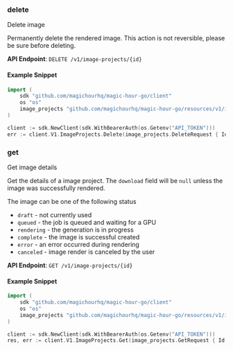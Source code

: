 
### delete <a name="delete"></a>
Delete image

Permanently delete the rendered image. This action is not reversible, please be sure before deleting.

**API Endpoint**: `DELETE /v1/image-projects/{id}`

#### Example Snippet

```go
import (
	sdk "github.com/magichourhq/magic-hour-go/client"
	os "os"
	image_projects "github.com/magichourhq/magic-hour-go/resources/v1/image_projects"
)

client := sdk.NewClient(sdk.WithBearerAuth(os.Getenv("API_TOKEN")))
err := client.V1.ImageProjects.Delete(image_projects.DeleteRequest { Id: "string" })
```

### get <a name="get"></a>
Get image details

Get the details of a image project. The `download` field will be `null` unless the image was successfully rendered.

The image can be one of the following status
- `draft` - not currently used
- `queued` - the job is queued and waiting for a GPU
- `rendering` - the generation is in progress
- `complete` - the image is successful created
- `error` - an error occurred during rendering
- `canceled` - image render is canceled by the user


**API Endpoint**: `GET /v1/image-projects/{id}`

#### Example Snippet

```go
import (
	sdk "github.com/magichourhq/magic-hour-go/client"
	os "os"
	image_projects "github.com/magichourhq/magic-hour-go/resources/v1/image_projects"
)

client := sdk.NewClient(sdk.WithBearerAuth(os.Getenv("API_TOKEN")))
res, err := client.V1.ImageProjects.Get(image_projects.GetRequest { Id: "string" })
```
